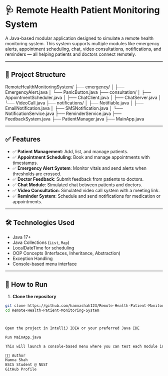 # 🩺 Remote Health Patient Monitoring System

A Java-based modular application designed to simulate a remote health monitoring system. This system supports multiple modules like emergency alerts, appointment scheduling, chat, video consultations, notifications, and reminders — all helping patients and doctors connect remotely.

---

## 📁 Project Structure
RemoteHealthMonitoringSystem/ ├── emergency/ │ ├── EmergencyAlert.java │ └── PanicButton.java ├── consultation/ │ ├── AppointmentScheduler.java │ ├── ChatClient.java │ ├── ChatServer.java │ └── VideoCall.java ├── notifications/ │ ├── Notifiable.java │ ├── EmailNotification.java │ ├── SMSNotification.java │ └── NotificationService.java ├── ReminderService.java ├── FeedbackSystem.java ├── PatientManager.java ├── MainApp.java



---

## ✅ Features

- ✅ **Patient Management**: Add, list, and manage patients.
- ✅ **Appointment Scheduling**: Book and manage appointments with timestamps.
- ✅ **Emergency Alert System**: Monitor vitals and send alerts when thresholds are crossed.
- ✅ **Doctor Feedback**: Submit feedback from patients to doctors.
- ✅ **Chat Module**: Simulated chat between patients and doctors.
- ✅ **Video Consultation**: Simulated video call system with a meeting link.
- ✅ **Reminder System**: Schedule and send notifications for medication or appointments.

---

## 🛠️ Technologies Used

- Java 17+
- Java Collections (`List`, `Map`)
- LocalDateTime for scheduling
- OOP Concepts (Interfaces, Inheritance, Abstraction)
- Exception Handling
- Console-based menu interface

---

## 🚀 How to Run

1. **Clone the repository**

```bash
git clone https://github.com/hamnashah123/Remote-Health-Patient-Monitoring-System.git
cd Remote-Health-Patient-Monitoring-System



Open the project in IntelliJ IDEA or your preferred Java IDE

Run MainApp.java

This will launch a console-based menu where you can test each module interactively.

👩‍💻 Author
Hamna Shah
BSCS Student @ NUST
GitHub Profile
